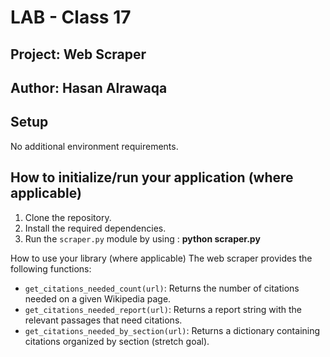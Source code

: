# LAB - Class 17

## Project: Web Scraper

## Author: Hasan Alrawaqa

## Setup

No additional environment requirements.

## How to initialize/run your application (where applicable)

1. Clone the repository.
2. Install the required dependencies.
3. Run the `scraper.py` module by using : **python scraper.py**

How to use your library (where applicable)
The web scraper provides the following functions:

- `get_citations_needed_count(url)`: Returns the number of citations needed on a given Wikipedia page.
- `get_citations_needed_report(url)`: Returns a report string with the relevant passages that need citations.
- `get_citations_needed_by_section(url)`: Returns a dictionary containing citations organized by section (stretch goal).
